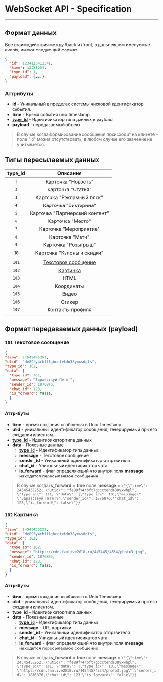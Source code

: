 # WebSocket API - Specification
----
## Формат данных
Все взаимодействия между /back и /front, в дальнейшем именуемые events, имеют следующий формат
```json
{
  "id": 1234123412341,
  "time": 12233234,
  "type_id": 1,
  "payload": {...}
}
```
### Аттрибуты
* **id** - Уникальный в пределах системы числовой идентификатор события.
* **time** - Время события unix timestamp
* **[type_id](WS-API.md#%D0%A2%D0%B8%D0%BF%D1%8B-%D0%BF%D0%B5%D1%80%D0%B5%D1%81%D1%8B%D0%BB%D0%B0%D0%B5%D0%BC%D1%8B%D1%85-%D0%B4%D0%B0%D0%BD%D0%BD%D1%8B%D1%85)** - Идентификатор типа данных в payload
* **payload** - передаваемый объект

> В случае когда формирование сообщения происходит на клиенте - поле "id" может отсутствовать, в любом случае его значение не учитывается.

## Типы пересылаемых данных

|     type_id    |   Описание  |
|:--------------:|:-----------:|
| `1` | Карточка "Новость" |
| `2` | Карточка "Статья" |
| `3` | Карточка "Рекламный блок" |
| `4` | Карточка "Викторина" |
| `5` | Карточка "Партнерский контент" |
| `6` | Карточка "Место" |
| `7` | Карточка "Мероприятие" |
| `8` | Карточка "Матч" |
| `9` | Карточка "Розыгрыш" |
| `10` | Карточка "Купоны и скидки" |
|      |  |
| `101` | [Текстовое сообщение](WS-API.md#101-%D0%A2%D0%B5%D0%BA%D1%81%D1%82%D0%BE%D0%B2%D0%BE%D0%B5-%D1%81%D0%BE%D0%BE%D0%B1%D1%89%D0%B5%D0%BD%D0%B8%D0%B5) |
| `102` | [Картинка](WS-API.md#102-%D0%9A%D0%B0%D1%80%D1%82%D0%B8%D0%BD%D0%BA%D0%B0) |
| `103` | HTML |
| `104` | Координаты |
| `105` | Видео |
| `106` | Стикер |
| `107` | Контакты профиля |
|      |  |

## Формат передаваемых данных (payload)
### `101` Текстовое сообщение
```json
{
"time": 24545455252,
"utid": "de89fy4rbft7gbcctehdn38yxwsdgfs",
"type_id": 101,
"data": {
  "type_id": 101,
  "message": "Здравствуй Петя!",
  "sender_id": 1876876,
  "chat_id": 123,
  "is_forward": false,
  }
}
```
#### Аттрибуты
* **time** - время создания сообщения в Unix Timestamp
* **utid** - уникальный идентификатор сообщения, генерируемый при его создании клиентом.
* **[type_id](WS-API.md#%D0%A2%D0%B8%D0%BF%D1%8B-%D0%BF%D0%B5%D1%80%D0%B5%D1%81%D1%8B%D0%BB%D0%B0%D0%B5%D0%BC%D1%8B%D1%85-%D0%B4%D0%B0%D0%BD%D0%BD%D1%8B%D1%85)** - Идентификатор типа данных
* **data** - Полезные данные 
   * **[type_id](WS-API.md#%D0%A2%D0%B8%D0%BF%D1%8B-%D0%BF%D0%B5%D1%80%D0%B5%D1%81%D1%8B%D0%BB%D0%B0%D0%B5%D0%BC%D1%8B%D1%85-%D0%B4%D0%B0%D0%BD%D0%BD%D1%8B%D1%85)** - Идентификатор типа данных
   * **message** - Текстовое сообщение
   * **sender_id** - Уникальный идентификатор отправителя
   * **chat_id** - Уникальный идентификатор чата
   * **is_forward** - флаг определяющий что внутри поля **message** находится пересылаемое сообщение
> В случае когда **is_forward** = **true** поле **message** = ```\"{\"time\": 24545455252, \"utid\": "fe89fy4rbft7gbcctehdn38yxwhpl", \"type_id\": 101, \"data\": {\"type_id\": 101,\"message\": \"Здравствуй Петя!\",\"sender_id\": 1876876,\"chat_id\": 123,\"is_forward\": false\"}}```

### `102` Картинка
```json
{
"time": 24545455252,
"utid": "de89fy4rbft7gbcctehdn38yxwsdgfs",
"type_id": 102,
"data": {
  "type_id": 102,
  "message": "https://cdn.fanlive2018.ru/445445/4534/photo3.jpg",
  "sender_id": 1876876,
  "chat_id": 123,
  "is_forward": false,
  }
}
```
#### Аттрибуты
* **time** - время создания сообщения в Unix Timestamp
* **utid** - уникальный идентификатор сообщения, генерируемый при его создании клиентом.
* **[type_id](WS-API.md#%D0%A2%D0%B8%D0%BF%D1%8B-%D0%BF%D0%B5%D1%80%D0%B5%D1%81%D1%8B%D0%BB%D0%B0%D0%B5%D0%BC%D1%8B%D1%85-%D0%B4%D0%B0%D0%BD%D0%BD%D1%8B%D1%85)** - Идентификатор типа данных
* **data** - Полезные данные 
   * **[type_id](WS-API.md#%D0%A2%D0%B8%D0%BF%D1%8B-%D0%BF%D0%B5%D1%80%D0%B5%D1%81%D1%8B%D0%BB%D0%B0%D0%B5%D0%BC%D1%8B%D1%85-%D0%B4%D0%B0%D0%BD%D0%BD%D1%8B%D1%85)** - Идентификатор типа данных
   * **message** - URL картинки
   * **sender_id** - Уникальный идентификатор отправителя
   * **chat_id** - Уникальный идентификатор чата
   * **is_forward** - флаг определяющий что внутри поля **message** находится пересылаемое сообщение
> В случае когда **is_forward** = **true** поле **message** = ```\"{\"time\": 24545455252, \"utid\": "fe89fy4rbft7gbcctehdn38yxwhpl", \"type_id\": 101, \"data\": {\"type_id\": 101,\"message\": \"https://cdn.fanlive2018.ru/445445/4534/photo3.jpg\",\"sender_id\": 1876876,\"chat_id\": 123,\"is_forward\": false\"}}```



